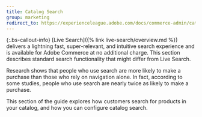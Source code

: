 ```yaml
---
title: Catalog Search
group: marketing
redirect_to: https://experienceleague.adobe.com/docs/commerce-admin/catalog/catalog/search/search.html
---
```


{:.bs-callout-info}
[Live Search]({% link live-search/overview.md %}) delivers a lightning fast, super-relevant, and intuitive search experience and is available for Adobe Commerce at no additional charge. This section describes standard search functionality that might differ from Live Search.

Research shows that people who use search are more likely to make a purchase than those who rely on navigation alone. In fact, according to some studies, people who use search are nearly twice as likely to make a purchase.

This section of the guide explores how customers search for products in your catalog, and how you can configure catalog search.
